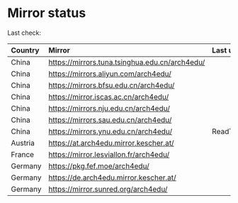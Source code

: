 <script src="./time.js"></script>
# Mirror status
Last check: <script type="text/javascript">localize(1681662136.2745373);</script>

|Country|Mirror|Last update|
|:------|:-----|:----------|
|China|https://mirrors.tuna.tsinghua.edu.cn/arch4edu/|<script type="text/javascript">localize(1681626683);</script>|
|China|https://mirrors.aliyun.com/arch4edu/|<script type="text/javascript">localize(1681583331);</script>|
|China|https://mirrors.bfsu.edu.cn/arch4edu/|<script type="text/javascript">localize(1681626683);</script>|
|China|https://mirror.iscas.ac.cn/arch4edu/|<script type="text/javascript">localize(1681626683);</script>|
|China|https://mirrors.nju.edu.cn/arch4edu/|<script type="text/javascript">localize(1681626683);</script>|
|China|https://mirrors.sau.edu.cn/arch4edu/|<script type="text/javascript">localize(1673850842);</script>|
|China|https://mirrors.ynu.edu.cn/arch4edu/|ReadTimeout|
|Austria|https://at.arch4edu.mirror.kescher.at/|<script type="text/javascript">localize(1681626683);</script>|
|France|https://mirror.lesviallon.fr/arch4edu/|<script type="text/javascript">localize(1681626683);</script>|
|Germany|https://pkg.fef.moe/arch4edu/|<script type="text/javascript">localize(1681626683);</script>|
|Germany|https://de.arch4edu.mirror.kescher.at/|<script type="text/javascript">localize(1681626683);</script>|
|Germany|https://mirror.sunred.org/arch4edu/|<script type="text/javascript">localize(1681626683);</script>|

<script src="./tablefilter/tablefilter.js"></script>
<script src="./table.js"></script>